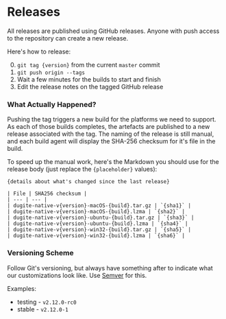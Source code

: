 # Releases

All releases are published using GitHub releases. Anyone with push access to the repository can create a new release.

Here's how to release:

0. `git tag {version}` from the current `master` commit
0. `git push origin --tags`
0. Wait a few minutes for the builds to start and finish
0. Edit the release notes on the tagged GitHub release 

### What Actually Happened?

Pushing the tag triggers a new build for the platforms we need to support. As each of those builds completes, the artefacts are published to a new release associated with the tag. The naming of the release is still manual, and each build agent will display the SHA-256 checksum for it's file in the build.

To speed up the manual work, here's the Markdown you should use for the release body (just replace the `{placeholder}` values):

```
{details about what's changed since the last release}

| File | SHA256 checksum |
| --- | --- |
| dugite-native-v{version}-macOS-{build}.tar.gz | `{sha1}` |
| dugite-native-v{version}-macOS-{build}.lzma | `{sha2}` |
| dugite-native-v{version}-ubuntu-{build}.tar.gz | `{sha3}` |
| dugite-native-v{version}-ubuntu-{build}.lzma | `{sha4}` |
| dugite-native-v{version}-win32-{build}.tar.gz | `{sha5}` |
| dugite-native-v{version}-win32-{build}.lzma | `{sha6}` |
```

### Versioning Scheme

Follow Git's versioning, but always have something after to indicate what our customizations look like. Use [Semver](http://semver.org/) for this.

Examples:

 - testing - `v2.12.0-rc0`
 - stable - `v2.12.0-1`
